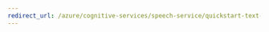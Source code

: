 ```yaml
---
redirect_url: /azure/cognitive-services/speech-service/quickstart-text-to-speech-dotnet-windows
---
```

